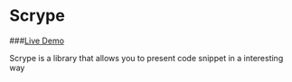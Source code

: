 # Scrype

###[Live Demo](https://devjeff.info)

Scrype is a library that allows you to present code snippet in a interesting way

